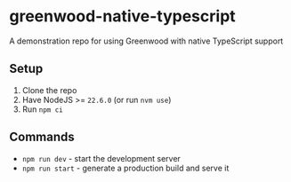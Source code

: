 # greenwood-native-typescript

A demonstration repo for using Greenwood with native TypeScript support

## Setup

1. Clone the repo
1. Have NodeJS >= `22.6.0` (or run `nvm use`)
1. Run `npm ci`

## Commands

- `npm run dev` - start the development server
- `npm run start` - generate a production build and serve it